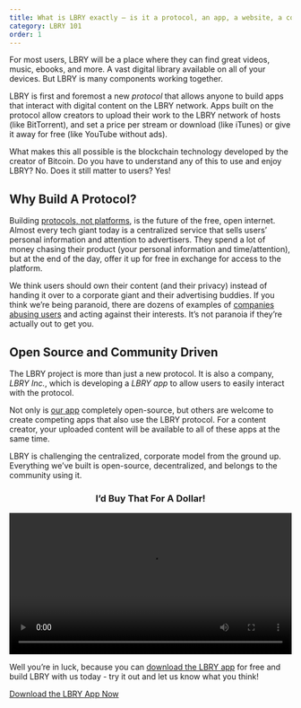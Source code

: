 ```yaml
---
title: What is LBRY exactly – is it a protocol, an app, a website, a company?
category: LBRY 101
order: 1
---
```

For most users, LBRY will be a place where they can find great videos, music, ebooks, and more. A vast digital library available on all of your devices. But LBRY is many components working together.

LBRY is first and foremost a new *protocol* that allows anyone to build apps that interact with digital content on the LBRY network. Apps built on the protocol allow creators to upload their work to the LBRY network of hosts (like BitTorrent), and set a price per stream or download (like iTunes) or give it away for free (like YouTube without ads).

What makes this all possible is the blockchain technology developed by the creator of Bitcoin. Do you have to understand any of this to use and enjoy LBRY? No. Does it still matter to users? Yes!

## Why Build A Protocol?
Building [protocols, not platforms](https://lbry.io/news/blockchain-is-love-blockchain-is-life), is the future of the free, open internet. Almost every tech giant today is a centralized service that sells users’ personal information and attention to advertisers. They spend a lot of money chasing their product (your personal information and time/attention), but at the end of the day, offer it up for free in exchange for access to the platform. 

We think users should own their content (and their privacy) instead of handing it over to a corporate giant and their advertising buddies. If you think we’re being paranoid, there are dozens of examples of [companies abusing users](https://lbry.io/news/why-do-tech-giants-abuse-their-users) and acting against their interests. It’s not paranoia if they’re actually out to get you.

## Open Source and Community Driven
The LBRY project is more than just a new protocol. It is also a company, *LBRY Inc.*, which is developing a *LBRY app* to allow users to easily interact with the protocol. 

Not only is [our app](https://lbry.io/get?auto=1) completely open-source, but others are welcome to create competing apps that also use the LBRY protocol. For a content creator, your uploaded content will be available to all of these apps at the same time.

LBRY is challenging the centralized, corporate model from the ground up. Everything we’ve built is open-source, decentralized, and belongs to the community using it.

<h3 style="text-align: center;" markdown="1">I’d Buy That For A Dollar!</h3> 
<video width="100%" controls src="https://spee.ch/c/Id-Buy-That-for-a-Dollar.mp4"/></video>

Well you’re in luck, because you can [download the LBRY app](https://lbry.io/get?auto=1) for free and build LBRY with us today - try it out and let us know what you think!

[Download the LBRY App Now](https://lbry.io/get?auto=1)
